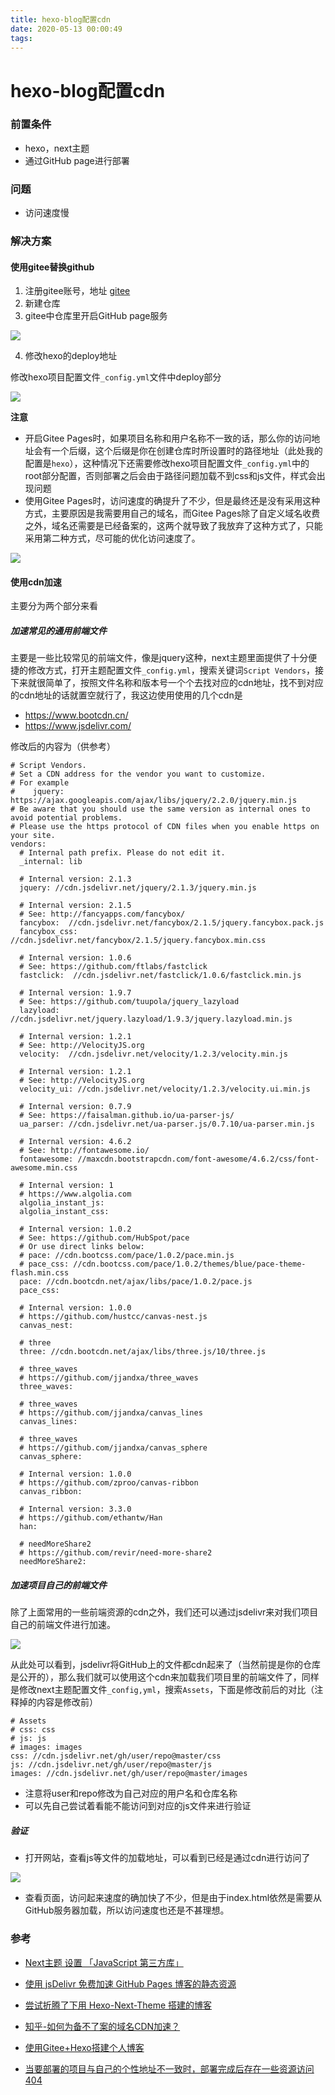 ```yaml
---
title: hexo-blog配置cdn
date: 2020-05-13 00:00:49
tags:
---
```


# hexo-blog配置cdn

### 前置条件

* hexo，next主题
* 通过GitHub page进行部署

### 问题

* 访问速度慢

<!--more-->

### 解决方案

#### 使用gitee替换github

1. 注册gitee账号，地址 [gitee](https://gitee.com/)
2. 新建仓库
3. gitee中仓库里开启GitHub page服务

![](https://tva1.sinaimg.cn/large/007S8ZIlgy1ger6xsrwe6j31q40bqtdm.jpg)

4. 修改hexo的deploy地址

修改hexo项目配置文件`_config.yml`文件中deploy部分

![](https://tva1.sinaimg.cn/large/007S8ZIlgy1ger70yvaj8j316804q74y.jpg)

**注意**

* 开启Gitee Pages时，如果项目名称和用户名称不一致的话，那么你的访问地址会有一个后缀，这个后缀是你在创建仓库时所设置时的路径地址（此处我的配置是`hexo`），这种情况下还需要修改hexo项目配置文件`_config.yml`中的root部分配置，否则部署之后会由于路径问题加载不到css和js文件，样式会出现问题
* 使用Gitee Pages时，访问速度的确提升了不少，但是最终还是没有采用这种方式，主要原因是我需要用自己的域名，而Gitee Pages除了自定义域名收费之外，域名还需要是已经备案的，这两个就导致了我放弃了这种方式了，只能采用第二种方式，尽可能的优化访问速度了。

![](https://tva1.sinaimg.cn/large/007S8ZIlgy1ger75rwmhgj319q0tojzw.jpg)

#### 使用cdn加速

主要分为两个部分来看

##### 加速常见的通用前端文件

主要是一些比较常见的前端文件，像是jquery这种，next主题里面提供了十分便捷的修改方式，打开主题配置文件`_config.yml`，搜索关键词`Script Vendors`，接下来就很简单了，按照文件名称和版本号一个个去找对应的cdn地址，找不到对应的cdn地址的话就置空就行了，我这边使用使用的几个cdn是

* https://www.bootcdn.cn/
* https://www.jsdelivr.com/

修改后的内容为（供参考）

```
# Script Vendors.
# Set a CDN address for the vendor you want to customize.
# For example
#    jquery: https://ajax.googleapis.com/ajax/libs/jquery/2.2.0/jquery.min.js
# Be aware that you should use the same version as internal ones to avoid potential problems.
# Please use the https protocol of CDN files when you enable https on your site.
vendors:
  # Internal path prefix. Please do not edit it.
  _internal: lib

  # Internal version: 2.1.3
  jquery: //cdn.jsdelivr.net/jquery/2.1.3/jquery.min.js

  # Internal version: 2.1.5
  # See: http://fancyapps.com/fancybox/
  fancybox:  //cdn.jsdelivr.net/fancybox/2.1.5/jquery.fancybox.pack.js
  fancybox_css:  //cdn.jsdelivr.net/fancybox/2.1.5/jquery.fancybox.min.css

  # Internal version: 1.0.6
  # See: https://github.com/ftlabs/fastclick
  fastclick:  //cdn.jsdelivr.net/fastclick/1.0.6/fastclick.min.js

  # Internal version: 1.9.7
  # See: https://github.com/tuupola/jquery_lazyload
  lazyload:  //cdn.jsdelivr.net/jquery.lazyload/1.9.3/jquery.lazyload.min.js

  # Internal version: 1.2.1
  # See: http://VelocityJS.org
  velocity:  //cdn.jsdelivr.net/velocity/1.2.3/velocity.min.js

  # Internal version: 1.2.1
  # See: http://VelocityJS.org
  velocity_ui: //cdn.jsdelivr.net/velocity/1.2.3/velocity.ui.min.js

  # Internal version: 0.7.9
  # See: https://faisalman.github.io/ua-parser-js/
  ua_parser: //cdn.jsdelivr.net/ua-parser.js/0.7.10/ua-parser.min.js

  # Internal version: 4.6.2
  # See: http://fontawesome.io/
  fontawesome: //maxcdn.bootstrapcdn.com/font-awesome/4.6.2/css/font-awesome.min.css

  # Internal version: 1
  # https://www.algolia.com
  algolia_instant_js:
  algolia_instant_css:

  # Internal version: 1.0.2
  # See: https://github.com/HubSpot/pace
  # Or use direct links below:
  # pace: //cdn.bootcss.com/pace/1.0.2/pace.min.js
  # pace_css: //cdn.bootcss.com/pace/1.0.2/themes/blue/pace-theme-flash.min.css
  pace: //cdn.bootcdn.net/ajax/libs/pace/1.0.2/pace.js
  pace_css:

  # Internal version: 1.0.0
  # https://github.com/hustcc/canvas-nest.js
  canvas_nest:

  # three
  three: //cdn.bootcdn.net/ajax/libs/three.js/10/three.js

  # three_waves
  # https://github.com/jjandxa/three_waves
  three_waves:

  # three_waves
  # https://github.com/jjandxa/canvas_lines
  canvas_lines:

  # three_waves
  # https://github.com/jjandxa/canvas_sphere
  canvas_sphere:

  # Internal version: 1.0.0
  # https://github.com/zproo/canvas-ribbon
  canvas_ribbon:

  # Internal version: 3.3.0
  # https://github.com/ethantw/Han
  han:

  # needMoreShare2
  # https://github.com/revir/need-more-share2
  needMoreShare2:
```

##### 加速项目自己的前端文件

除了上面常用的一些前端资源的cdn之外，我们还可以通过jsdelivr来对我们项目自己的前端文件进行加速。

![](https://tva1.sinaimg.cn/large/007S8ZIlgy1ger7kkwkajj31p60oy7d7.jpg)

从此处可以看到，jsdelivr将GitHub上的文件都cdn起来了（当然前提是你的仓库是公开的），那么我们就可以使用这个cdn来加载我们项目里的前端文件了，同样是修改next主题配置文件`_config,yml`，搜索`Assets`，下面是修改前后的对比（注释掉的内容是修改前）

```
# Assets
# css: css
# js: js
# images: images
css: //cdn.jsdelivr.net/gh/user/repo@master/css
js: //cdn.jsdelivr.net/gh/user/repo@master/js
images: //cdn.jsdelivr.net/gh/user/repo@master/images
```

* 注意将user和repo修改为自己对应的用户名和仓库名称
* 可以先自己尝试着看能不能访问到对应的js文件来进行验证

##### 验证

* 打开网站，查看js等文件的加载地址，可以看到已经是通过cdn进行访问了

![](https://tva1.sinaimg.cn/large/007S8ZIlgy1ger7pt5i60j310o09ctb4.jpg)

* 查看页面，访问起来速度的确加快了不少，但是由于index.html依然是需要从GitHub服务器加载，所以访问速度也还是不甚理想。

### 参考

* [Next主题 设置 「JavaScript 第三方库」](https://theme-next.iissnan.com/advanced-settings.html)

* [使用 jsDelivr 免费加速 GitHub Pages 博客的静态资源](https://mazhuang.org/2020/05/01/cdn-for-github-pages/)

* [尝试折腾了下用 Hexo-Next-Theme 搭建的博客](https://leay.net/2020/03/23/hexo-next/)
* [知乎-如何为备不了案的域名CDN加速？](https://www.zhihu.com/question/364028809)

* [使用Gitee+Hexo搭建个人博客](https://www.jianshu.com/p/5014133ba61a)
* [当要部署的项目与自己的个性地址不一致时，部署完成后存在一些资源访问404](https://gitee.com/help/articles/4136#article-header0)